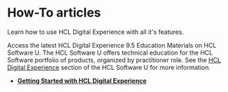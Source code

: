 # How-To articles

Learn how to use HCL Digital Experience with all it's features.

Access the latest HCL Digital Experience 9.5 Education Materials on HCL Software U. The HCL Software U offers technical education for the HCL Software portfolio of products, organized by practitioner role. See the [HCL Digital Experience](https://hclsoftwareu.hcltechsw.com/) section of the HCL Software U for more information.

- **[Getting Started with HCL Digital Experience](../../get_started/product_overview/index.md)**
